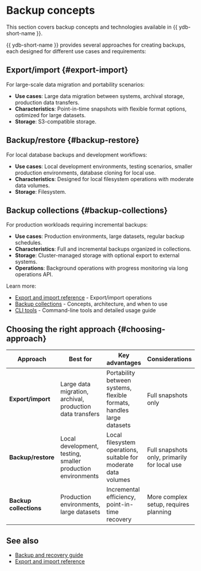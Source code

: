 # Backup concepts

This section covers backup concepts and technologies available in {{ ydb-short-name }}.

{{ ydb-short-name }} provides several approaches for creating backups, each designed for different use cases and requirements:

## Export/import {#export-import}

For large-scale data migration and portability scenarios:

- **Use cases**: Large data migration between systems, archival storage, production data transfers.
- **Characteristics**: Point-in-time snapshots with flexible format options, optimized for large datasets.
- **Storage**: S3-compatible storage.

## Backup/restore {#backup-restore}

For local database backups and development workflows:

- **Use cases**: Local development environments, testing scenarios, smaller production environments, database cloning for local use.
- **Characteristics**: Designed for local filesystem operations with moderate data volumes.
- **Storage**: Filesystem.

## Backup collections {#backup-collections}

For production workloads requiring incremental backups:

- **Use cases**: Production environments, large datasets, regular backup schedules.
- **Characteristics**: Full and incremental backups organized in collections.
- **Storage**: Cluster-managed storage with optional export to external systems.
- **Operations**: Background operations with progress monitoring via long operations API.

Learn more:

- [Export and import reference](../reference/ydb-cli/export-import/index.md) - Export/import operations
- [Backup collections](backup/collections.md) - Concepts, architecture, and when to use
- [CLI tools](../reference/ydb-cli/export-import/backup-collections/index.md) - Command-line tools and detailed usage guide

## Choosing the right approach {#choosing-approach}

| Approach | Best for | Key advantages | Considerations |
|----------|----------|----------------|----------------|
| **Export/import** | Large data migration, archival, production data transfers | Portability between systems, flexible formats, handles large datasets | Full snapshots only |
| **Backup/restore** | Local development, testing, smaller production environments | Local filesystem operations, suitable for moderate data volumes | Full snapshots only, primarily for local use |
| **Backup collections** | Production environments, large datasets | Incremental efficiency, point-in-time recovery | More complex setup, requires planning |

## See also

- [Backup and recovery guide](../devops/backup-and-recovery.md)
- [Export and import reference](../reference/ydb-cli/export-import/index.md)
